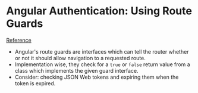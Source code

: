 # Angular Authentication: Using Route Guards
[Reference](https://medium.com/@ryanchenkie_40935/angular-authentication-using-route-guards-bf7a4ca13ae3)

- Angular's route guards are interfaces which can tell the router whether or not it should allow navigation to a requested route.
- Implementation wise, they check for a `true` or `false` return value from a class which implements the given guard interface.
- Consider: checking JSON Web tokens and expiring them when the token is expired.
